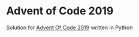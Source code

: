 # Advent of Code 2019
Solution for [Advent Of Code 2019](https://adventofcode.com/2019) written in Python
